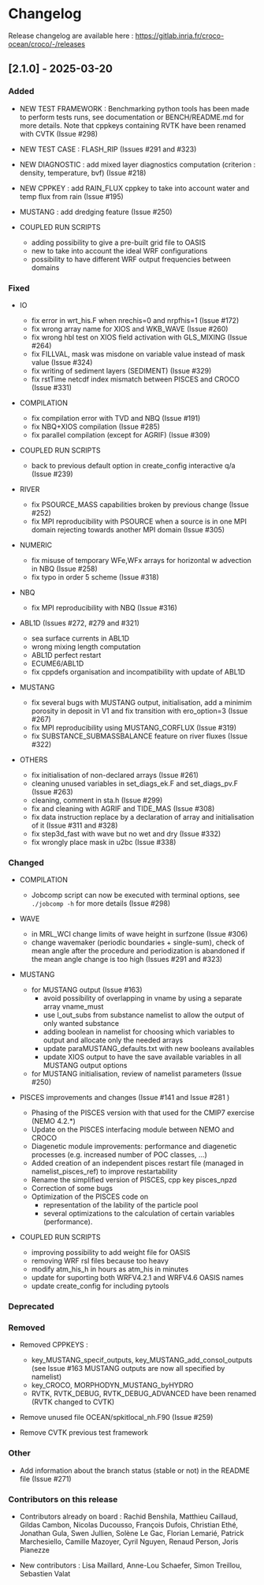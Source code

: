 # Changelog

Release changelog are available here : https://gitlab.inria.fr/croco-ocean/croco/-/releases

## [2.1.0] - 2025-03-20

### Added

- NEW TEST FRAMEWORK : Benchmarking python tools has been made 
  to perform tests runs, see documentation or BENCH/README.md for more details.
  Note that cppkeys containing RVTK have been renamed with CVTK (Issue #298)

- NEW TEST CASE : FLASH_RIP (Issues #291 and #323)

- NEW DIAGNOSTIC : add mixed layer diagnostics computation (criterion : 
  density, temperature, bvf) (Issue #218)

- NEW CPPKEY : add RAIN_FLUX cppkey to take into account water and temp flux 
  from rain (Issue #195)

- MUSTANG : add dredging feature (Issue #250)

- COUPLED RUN SCRIPTS

  - adding possibility to give a pre-built grid file to OASIS
  - new to take into account the ideal WRF configurations
  - possibility to have different WRF output frequencies between domains

### Fixed

- IO
  - fix error in wrt_his.F when nrechis=0 and nrpfhis=1 (Issue #172)
  - fix wrong array name for XIOS and WKB_WAVE (Issue #260)
  - fix wrong hbl test on XIOS field activation with GLS_MIXING (Issue #264)
  - fix FILLVAL, mask was misdone on variable value 
    instead of mask value (Issue #324)
  - fix writing of sediment layers (SEDIMENT) (Issue #329)
  - fix rstTime netcdf index mismatch between PISCES and CROCO (Issue #331)

- COMPILATION
  - fix compilation error with TVD and NBQ (Issue #191)
  - fix NBQ+XIOS compilation (Issue #285)
  - fix parallel compilation (except for AGRIF) (Issue #309)

- COUPLED RUN SCRIPTS
  - back to previous default option in create_config interactive q/a (Issue #239)

- RIVER
  - fix PSOURCE_MASS capabilities broken by previous change (Issue #252)
  - fix MPI reproducibility with PSOURCE when a source is 
    in one MPI domain rejecting towards another MPI domain (Issue #305)

- NUMERIC
  - fix misuse of temporary WFe,WFx arrays for horizontal w 
    advection in NBQ (Issue #258)
  - fix typo in order 5 scheme (Issue #318)

- NBQ
  - fix MPI reproducibility with NBQ (Issue #316)

- ABL1D (Issues #272, #279 and #321)
  - sea surface currents in ABL1D
  - wrong mixing length computation
  - ABL1D perfect restart
  - ECUME6/ABL1D
  - fix cppdefs organisation and incompatibility with update of ABL1D

- MUSTANG
  - fix several bugs with MUSTANG output, initialisation, add a 
    minimim porosity in deposit in V1 and fix transition with 
    ero_option=3 (Issue #267)
  - fix MPI reproducibility using MUSTANG_CORFLUX (Issue #319)
  - fix SUBSTANCE_SUBMASSBALANCE feature on river fluxes (Issue #322)

- OTHERS
  - fix initialisation of non-declared arrays (Issue #261)
  - cleaning unused variables in set_diags_ek.F and set_diags_pv.F (Issue #263)
  - cleaning, comment in sta.h (Issue #299)
  - fix and cleaning with AGRIF and TIDE_MAS (Issue #308)
  - fix data instruction replace by a declaration 
    of array and initialisation of it (Issue #311 and #328)
  - fix step3d_fast with wave but no wet and dry (Issue #332)
  - fix wrongly place mask in u2bc (Issue #338)

### Changed

- COMPILATION
  - Jobcomp script can now be executed with terminal options, see 
  ```./jobcomp -h``` for more details (Issue #298)

- WAVE
  - in MRL_WCI change limits of wave height in surfzone (Issue #306)
  - change wavemaker (periodic boundaries + single-sum), 
    check of mean angle after the procedure and periodization is 
    abandoned if the mean angle change is too high (Issues #291 and #323)

- MUSTANG 
  - for MUSTANG output (Issue #163)
    - avoid possibility of overlapping in vname by 
      using a separate array vname_must
    - use l_out_subs from substance namelist to allow the output of only wanted 
      substance
    - adding boolean in namelist for choosing which variables to output and 
      allocate only the needed arrays
    - update paraMUSTANG_defaults.txt with new booleans availables
    - update XIOS output to have the save available variables in all MUSTANG
      output options
  - for MUSTANG initialisation, review of namelist parameters (Issue #250)

- PISCES improvements and changes (Issue #141 and Issue #281 )
  - Phasing of the PISCES version with that used for the CMIP7 exercise (NEMO 4.2.*)
  - Update on the PISCES interfacing module between NEMO and CROCO
  - Diagenetic module improvements: performance and diagenetic processes (e.g. increased number of POC classes, ...)
  - Added creation of an independent pisces restart file (managed in namelist_pisces_ref) to improve restartability
  - Rename the simplified version of PISCES, cpp key pisces_npzd
  - Correction of some bugs
  - Optimization of the PISCES code on
    - representation of the lability of the particle pool
    - several optimizations to the calculation of certain variables (performance).

- COUPLED RUN SCRIPTS
  - improving possibility to add weight file for OASIS
  - removing WRF rsl files because too heavy 
  - modify atm_his_h in hours as atm_his in minutes
  - update for suporting both WRFV4.2.1 and WRFV4.6 OASIS names
  - update create_config for including pytools

### Deprecated

### Removed

- Removed CPPKEYS :
  - key_MUSTANG_specif_outputs, key_MUSTANG_add_consol_outputs 
    (see Issue #163 MUSTANG outputs are now all specified by namelist)
  - key_CROCO, MORPHODYN_MUSTANG_byHYDRO
  - RVTK, RVTK_DEBUG, RVTK_DEBUG_ADVANCED have been renamed (RVTK changed 
    to CVTK)

- Remove unused file OCEAN/spkitlocal_nh.F90 (Issue #259)

- Remove CVTK previous test framework

### Other

- Add information about the branch status (stable or not)
  in the README file (Issue #271)

### Contributors on this release

- Contributors already on board : 
  Rachid Benshila, Matthieu Caillaud, Gildas Cambon, 
  Nicolas Ducousso, François Dufois, Christian Ethé, Jonathan Gula, 
  Swen Jullien, Solène Le Gac, Florian Lemarié, 
  Patrick Marchesiello, Camille Mazoyer, 
  Cyril Nguyen, Renaud Person, Joris Pianezze

- New contributors : 
  Lisa Maillard, Anne-Lou Schaefer, Simon Treillou, Sebastien Valat